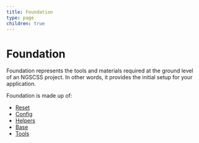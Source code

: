 ```yaml
---
title: Foundation
type: page
children: true
---
```


Foundation
==========

Foundation represents the tools and materials required at the ground level of an NGSCSS project. In other words, it provides the initial setup for your application.

Foundation is made up of:

- [Reset](/foundation/reset/)
- [Config](/foundation/config/)
- [Helpers](/foundation/helpers/)
- [Base](/foundation/base/)
- [Tools](/foundation/tools/)
